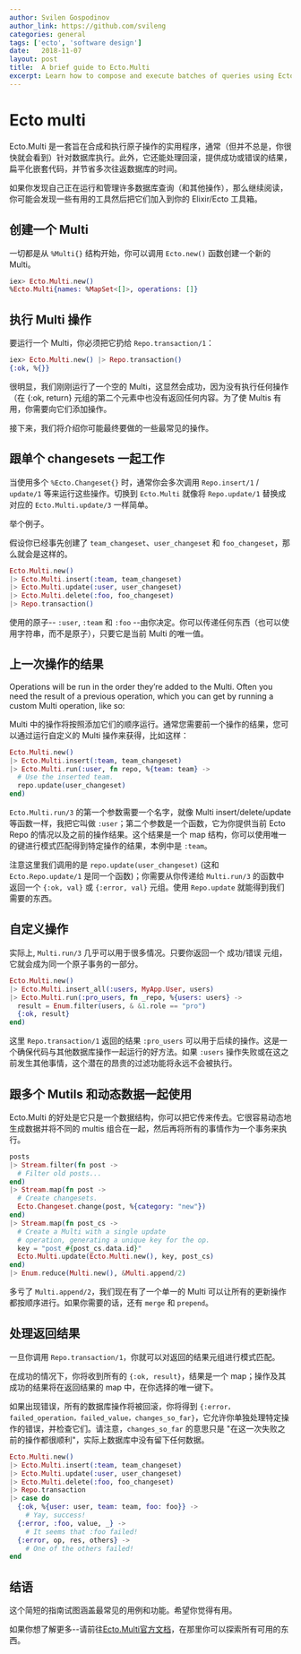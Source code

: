 ```yaml
---
author: Svilen Gospodinov
author_link: https://github.com/svileng
categories: general
tags: ['ecto', 'software design']
date:   2018-11-07
layout: post
title:  A brief guide to Ecto.Multi
excerpt: Learn how to compose and execute batches of queries using Ecto.Multi.
---
```


# Ecto multi

Ecto.Multi 是一套旨在合成和执行原子操作的实用程序，通常（但并不总是，你很快就会看到）针对数据库执行。此外，它还能处理回滚，提供成功或错误的结果，扁平化嵌套代码，并节省多次往返数据库的时间。

如果你发现自己正在运行和管理许多数据库查询（和其他操作），那么继续阅读，你可能会发现一些有用的工具然后把它们加入到你的 Elixir/Ecto 工具箱。
## 创建一个 Multi

一切都是从 `%Multi{}` 结构开始，你可以调用 `Ecto.new()` 函数创建一个新的 Multi。

```elixir
iex> Ecto.Multi.new()
%Ecto.Multi{names: %MapSet<[]>, operations: []}
```
## 执行 Multi 操作

要运行一个 Multi，你必须把它扔给 `Repo.transaction/1`：

```elixir
iex> Ecto.Multi.new() |> Repo.transaction()
{:ok, %{}}
```

很明显，我们刚刚运行了一个空的 Multi，这显然会成功，因为没有执行任何操作（在 {:ok, return} 元组的第二个元素中也没有返回任何内容。为了使 Multis 有用，你需要向它们添加操作。

接下来，我们将介绍你可能最终要做的一些最常见的操作。

## 跟单个 changesets 一起工作

当使用多个 `%Ecto.Changeset{}` 时，通常你会多次调用 `Repo.insert/1` / `update/1` 等来运行这些操作。切换到 `Ecto.Multi` 就像将 `Repo.update/1` 替换成对应的 `Ecto.Multi.update/3` 一样简单。

举个例子。

假设你已经事先创建了 `team_changeset`、`user_changeset` 和 `foo_changeset`，那么就会是这样的。

```elixir
Ecto.Multi.new()
|> Ecto.Multi.insert(:team, team_changeset)
|> Ecto.Multi.update(:user, user_changeset)
|> Ecto.Multi.delete(:foo, foo_changeset)
|> Repo.transaction()
```

使用的原子-- `:user`, `:team` 和 `:foo` --由你决定。你可以传递任何东西（也可以使用字符串，而不是原子），只要它是当前 Multi 的唯一值。

## 上一次操作的结果
Operations will be run in the order they’re added to the Multi. Often you need the result of a previous operation, which you can get by running a custom Multi operation, like so:

Multi 中的操作将按照添加它们的顺序运行。通常您需要前一个操作的结果，您可以通过运行自定义的 Multi 操作来获得，比如这样：

```elixir
Ecto.Multi.new()
|> Ecto.Multi.insert(:team, team_changeset)
|> Ecto.Multi.run(:user, fn repo, %{team: team} ->
  # Use the inserted team.
  repo.update(user_changeset)
end)
```

`Ecto.Multi.run/3` 的第一个参数需要一个名字，就像 Multi insert/delete/update 等函数一样，我把它叫做 `:user`；第二个参数是一个函数，它为你提供当前 Ecto Repo 的情况以及之前的操作结果。这个结果是一个 map 结构，你可以使用唯一的键进行模式匹配得到特定操作的结果，本例中是 `:team`。

注意这里我们调用的是 `repo.update(user_changeset)` (这和 `Ecto.Repo.update/1` 是同一个函数)；你需要从你传递给 `Multi.run/3` 的函数中返回一个 `{:ok, val}` 或 `{:error, val}` 元组。使用 `Repo.update` 就能得到我们需要的东西。

## 自定义操作
实际上, `Multi.run/3` 几乎可以用于很多情况。只要你返回一个 成功/错误 元组，它就会成为同一个原子事务的一部分。

```elixir
Ecto.Multi.new()
|> Ecto.Multi.insert_all(:users, MyApp.User, users)
|> Ecto.Multi.run(:pro_users, fn _repo, %{users: users} ->
  result = Enum.filter(users, & &1.role == "pro")
  {:ok, result}
end)
```

这里 `Repo.transaction/1` 返回的结果 `:pro_users` 可以用于后续的操作。这是一个确保代码与其他数据库操作一起运行的好方法。如果 `:users` 操作失败或在这之前发生其他事情，这个潜在的昂贵的过滤功能将永远不会被执行。
## 跟多个 Mutils 和动态数据一起使用

Ecto.Multi 的好处是它只是一个数据结构，你可以把它传来传去。它很容易动态地生成数据并将不同的 multis 组合在一起，然后再将所有的事情作为一个事务来执行。

```elixir
posts
|> Stream.filter(fn post ->
  # Filter old posts...
end)
|> Stream.map(fn post ->
  # Create changesets.
  Ecto.Changeset.change(post, %{category: "new"})
end)
|> Stream.map(fn post_cs ->
  # Create a Multi with a single update
  # operation, generating a unique key for the op.
  key = "post_#{post_cs.data.id}"
  Ecto.Multi.update(Ecto.Multi.new(), key, post_cs)
end)
|> Enum.reduce(Multi.new(), &Multi.append/2)
```

多亏了 `Multi.append/2`，我们现在有了一个单一的 Multi 可以让所有的更新操作都按顺序进行。如果你需要的话，还有 `merge` 和 `prepend`。
## 处理返回结果

一旦你调用 `Repo.transaction/1`，你就可以对返回的结果元组进行模式匹配。

在成功的情况下，你将收到所有的 `{:ok, result}`，结果是一个 map；操作及其成功的结果将在返回结果的 map 中，在你选择的唯一键下。

如果出现错误，所有的数据库操作将被回滚，你将得到 `{:error，failed_operation，failed_value，changes_so_far}`，它允许你单独处理特定操作的错误，并检查它们。请注意，`changes_so_far` 的意思只是 "在这一次失败之前的操作都很顺利"，实际上数据库中没有留下任何数据。

```elixir
Ecto.Multi.new()
|> Ecto.Multi.insert(:team, team_changeset)
|> Ecto.Multi.update(:user, user_changeset)
|> Ecto.Multi.delete(:foo, foo_changeset)
|> Repo.transaction
|> case do
  {:ok, %{user: user, team: team, foo: foo}} ->
    # Yay, success!
  {:error, :foo, value, _} ->
    # It seems that :foo failed!
  {:error, op, res, others} ->
    # One of the others failed!
end
```

## 结语

这个简短的指南试图涵盖最常见的用例和功能。希望你觉得有用。

如果你想了解更多--请前往[Ecto.Multi官方文档](https://hexdocs.pm/ecto/Ecto.Multi.html)，在那里你可以探索所有可用的东西。
